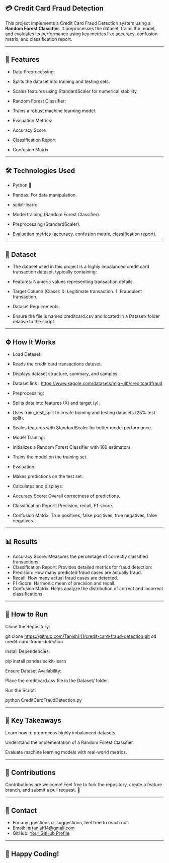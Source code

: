 ## 💳 Credit Card Fraud Detection

This project implements a Credit Card Fraud Detection system using a **Random Forest Classifier**. It preprocesses the dataset, trains the model, and evaluates its performance using key metrics like accuracy, confusion matrix, and classification report.

---

## 🚀 Features
- Data Preprocessing:
- Splits the dataset into training and testing sets.
- Scales features using StandardScaler for numerical stability.
 
- Random Forest Classifier:
- Trains a robust machine learning model.

- Evaluation Metrics:
- Accuracy Score
- Classification Report
- Confusion Matrix

--- 

## 🛠️ Technologies Used
- Python 🐍
- Pandas: For data manipulation.

- scikit-learn:
- Model training (Random Forest Classifier).

- Preprocessing (StandardScaler).
- Evaluation metrics (accuracy, confusion matrix, classification report).

---

## 📂 Dataset

- The dataset used in this project is a highly imbalanced credit card transaction dataset, typically containing:

- Features: Numeric values representing transaction details.

- Target Column (Class):
0: Legitimate transaction.
1: Fraudulent transaction.

- Dataset Requirements:
- Ensure the file is named creditcard.csv and located in a Dataset/ folder relative to the script.
  
--- 

## ⚙️ How It Works

- Load Dataset:
- Reads the credit card transactions dataset.
- Displays dataset structure, summary, and samples.
- Dataset link : https://www.kaggle.com/datasets/mlg-ulb/creditcardfraud

- Preprocessing:
- Splits data into features (X) and target (y).
- Uses train_test_split to create training and testing datasets (25% test split).
- Scales features with StandardScaler for better model performance.

- Model Training:
- Initializes a Random Forest Classifier with 100 estimators.
- Trains the model on the training set.

- Evaluation:
- Makes predictions on the test set.

- Calculates and displays:
- Accuracy Score: Overall correctness of predictions.
- Classification Report: Precision, recall, F1-score.
- Confusion Matrix: True positives, false positives, true negatives, false negatives.

---

## 📊 Results

- Accuracy Score: Measures the percentage of correctly classified transactions.
- Classification Report: Provides detailed metrics for fraud detection:
- Precision: How many predicted fraud cases are actually fraud.
- Recall: How many actual fraud cases are detected.
- F1-Score: Harmonic mean of precision and recall.
- Confusion Matrix: Helps analyze the distribution of correct and incorrect classifications.

---

## 🚀 How to Run

Clone the Repository:

git clone https://github.com/Tanish141/credit-card-fraud-detection.git
cd credit-card-fraud-detection

Install Dependencies:

pip install pandas scikit-learn

Ensure Dataset Availability:

Place the creditcard.csv file in the Dataset/ folder.

Run the Script:

python CreditCardFraudDetection.py

---

## 🏅 Key Takeaways

Learn how to preprocess highly imbalanced datasets.

Understand the implementation of a Random Forest Classifier.

Evaluate machine learning models with real-world metrics.

---

## 🤝 Contributions

Contributions are welcome! Feel free to fork the repository, create a feature branch, and submit a pull request. 🌟

---

## 📧 Contact

- For any questions or suggestions, feel free to reach out:
- Email: mrtanish14@gmail.com
- GitHub: [Your GitHub Profile](https://github.com/Tanish141)

---

## 🎉 Happy Coding!
